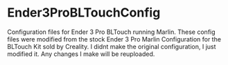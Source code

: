 # Ender3ProBLTouchConfig
Configuration files for Ender 3 Pro BLTouch running Marlin.
These config files were modified from the stock Ender 3 Pro Marlin Configuration for the BLTouch Kit sold by Creality. I didnt make the original configuration, I just modified it. Any changes I make will be reuploaded.
